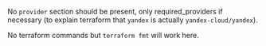 No `provider` section should be present, only required_providers if necessary (to explain terraform that `yandex` is actually `yandex-cloud/yandex`).

No terraform commands but `terraform fmt` will work here.
